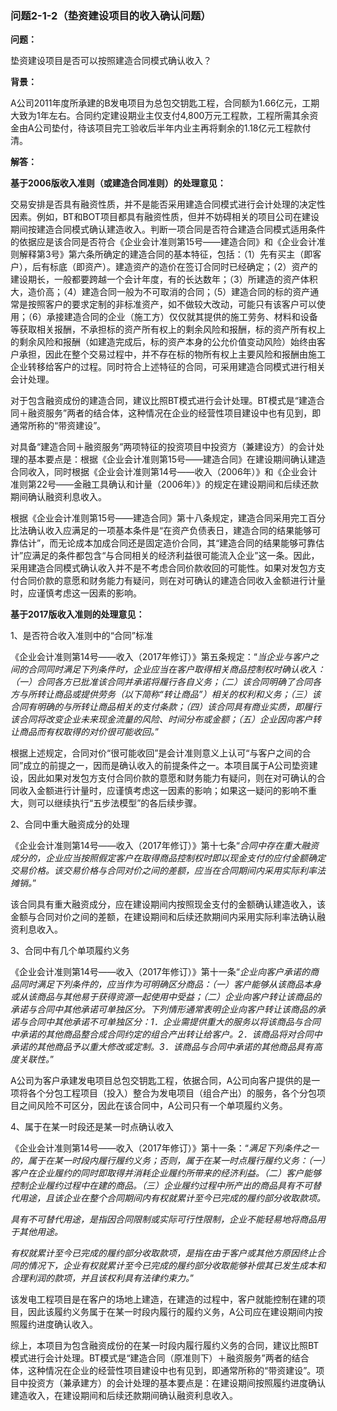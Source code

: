 ### 问题2-1-2（垫资建设项目的收入确认问题）

**问题：**

垫资建设项目是否可以按照建造合同模式确认收入？

**背景：**

A公司2011年度所承建的B发电项目为总包交钥匙工程，合同额为1.66亿元，工期大致为1年左右。合同约定建设期业主仅支付4,800万元工程款，工程所需其余资金由A公司垫付，待该项目完工验收后半年内业主再将剩余的1.18亿元工程款付清。

**解答：**

**基于2006版收入准则（或建造合同准则）的处理意见：**

交易安排是否具有融资性质，并不是能否采用建造合同模式进行会计处理的决定性因素。例如，BT和BOT项目都具有融资性质，但并不妨碍相关的项目公司在建设期间按建造合同模式确认建造收入。判断一项合同是否符合建造合同模式适用条件的依据应是该合同是否符合《企业会计准则第15号——建造合同》和《企业会计准则解释第3号》第六条所确定的建造合同的基本特征，包括：（1）先有买主（即客户），后有标底（即资产）。建造资产的造价在签订合同时已经确定；（2）资产的建设期长，一般都要跨越一个会计年度，有的长达数年；（3）所建造的资产体积大，造价高；（4）建造合同一般为不可取消的合同；（5）建造合同的标的资产通常是按照客户的要求定制的非标准资产，如不做较大改动，可能只有该客户可以使用；（6）承接建造合同的企业（施工方）仅仅就其提供的施工劳务、材料和设备等获取相关报酬，不承担标的资产所有权上的剩余风险和报酬，标的资产所有权上的剩余风险和报酬（如建造完成后，标的资产本身的公允价值变动风险）始终由客户承担，因此在整个交易过程中，并不存在标的物所有权上主要风险和报酬由施工企业转移给客户的过程。同时符合上述特征的合同，可采用建造合同模式进行相关会计处理。

对于包含融资成份的建造合同，建议比照BT模式进行会计处理。BT模式是“建造合同＋融资服务”两者的结合体，这种情况在企业的经营性项目建设中也有见到，即通常所称的“带资建设”。

对具备“建造合同＋融资服务”两项特征的投资项目中投资方（兼建设方）的会计处理的基本要点是：根据《企业会计准则第15号——建造合同》在建设期间确认建造合同收入，同时根据《企业会计准则第14号——收入（2006年）》和《企业会计准则第22号——金融工具确认和计量（2006年）》的规定在建设期间和后续还款期间确认融资利息收入。

根据《企业会计准则第15号——建造合同》第十八条规定，建造合同采用完工百分比法确认收入应满足的一项基本条件是“在资产负债表日，建造合同的结果能够可靠估计”，而无论成本加成合同还是固定造价合同，其“建造合同的结果能够可靠估计”应满足的条件都包含“与合同相关的经济利益很可能流入企业”这一条。因此，采用建造合同模式确认收入并不是不考虑合同价款收回的可能性。如果对发包方支付合同价款的意愿和财务能力有疑问，则在对可确认的建造合同收入金额进行计量时，应谨慎考虑这一因素的影响。

**基于2017版收入准则的处理意见：**

1、是否符合收入准则中的“合同”标准

《企业会计准则第14号——收入（2017年修订）》第五条规定：“*当企业与客户之间的合同同时满足下列条件时，企业应当在客户取得相关商品控制权时确认收入：（一）合同各方已批准该合同并承诺将履行各自义务；（二）该合同明确了合同各方与所转让商品或提供劳务（以下简称“转让商品”）相关的权利和义务；（三）该合同有明确的与所转让商品相关的支付条款；（四）该合同具有商业实质，即履行该合同将改变企业未来现金流量的风险、时间分布或金额；（五）企业因向客户转让商品而有权取得的对价很可能收回。*”

根据上述规定，合同对价“很可能收回”是会计准则意义上认可“与客户之间的合同”成立的前提之一，因而是确认收入的前提条件之一。本项目属于A公司垫资建设，因此如果对发包方支付合同价款的意愿和财务能力有疑问，则在对可确认的合同收入金额进行计量时，应谨慎考虑这一因素的影响；如果这一疑问的影响不重大，则可以继续执行“五步法模型”的各后续步骤。

2、合同中重大融资成分的处理

《企业会计准则第14号——收入（2017年修订）》第十七条“*合同中存在重大融资成分的，企业应当按照假定客户在取得商品控制权时即以现金支付的应付金额确定交易价格。该交易价格与合同对价之间的差额，应当在合同期间内采用实际利率法摊销。*”

该合同具有重大融资成分，应在建设期间内按照现金支付的金额确认建造收入，该金额与合同对价之间的差额，在建设期间和后续还款期间内采用实际利率法确认融资利息收入。

3、合同中有几个单项履约义务

《企业会计准则第14号——收入（2017年修订）》第十一条“*企业向客户承诺的商品同时满足下列条件的，应当作为可明确区分商品：（一）客户能够从该商品本身或从该商品与其他易于获得资源一起使用中受益；（二）企业向客户转让该商品的承诺与合同中其他承诺可单独区分。下列情形通常表明企业向客户转让该商品的承诺与合同中其他承诺不可单独区分：1．企业需提供重大的服务以将该商品与合同中承诺的其他商品整合成合同约定的组合产出转让给客户。2．该商品将对合同中承诺的其他商品予以重大修改或定制。3．该商品与合同中承诺的其他商品具有高度关联性。*”

A公司为客户承建发电项目总包交钥匙工程，依据合同，A公司向客户提供的是一项将各个分包工程项目（投入）整合为发电项目（组合产出）的服务，各个分包项目之间风险不可区分，因此在该合同中，A公司只有一个单项履约义务。

4、属于在某一时段还是某一时点确认收入

《企业会计准则第14号——收入（2017年修订）》第十一条：“*满足下列条件之一的，属于在某一时段内履行履约义务；否则，属于在某一时点履行履约义务：（一）客户在企业履约的同时即取得并消耗企业履约所带来的经济利益。（二）客户能够控制企业履约过程中在建的商品。（三）企业履约过程中所产出的商品具有不可替代用途，且该企业在整个合同期间内有权就累计至今已完成的履约部分收取款项。*

*具有不可替代用途，是指因合同限制或实际可行性限制，企业不能轻易地将商品用于其他用途。*

*有权就累计至今已完成的履约部分收取款项，是指在由于客户或其他方原因终止合同的情况下，企业有权就累计至今已完成的履约部分收取能够补偿其已发生成本和合理利润的款项，并且该权利具有法律约束力。*”

该发电工程项目是在客户的场地上建造，在建造的过程中，客户就能控制在建的项目，因此该履约义务属于在某一时段内履行的履约义务，A公司应在建设期间内按照履约进度确认收入。

综上，本项目为包含融资成份的在某一时段内履行履约义务的合同，建议比照BT模式进行会计处理。BT模式是“建造合同（原准则下）＋融资服务”两者的结合体，这种情况在企业的经营性项目建设中也有见到，即通常所称的“带资建设”。项目中投资方（兼承建方）的会计处理的基本要点是：在建设期间按照履约进度确认建造收入，在建设期间和后续还款期间确认融资利息收入。
